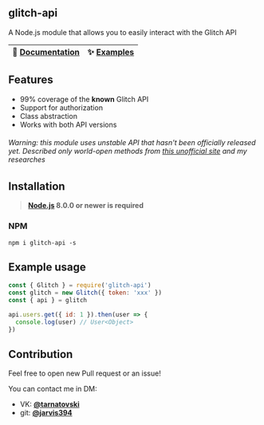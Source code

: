 ## glitch-api

A Node.js module that allows you to easily interact with the Glitch API

| 📖 [Documentation](https://github.com/jarvis394/glitch-api/tree/master/docs/) | ✨ [Examples](https://github.com/jarvis394/glitch-api/tree/master/docs/examples/) |
|---|---|

## Features
- 99% coverage of the **known** Glitch API
- Support for authorization
- Class abstraction
- Works with both API versions

###### *Warning: this module uses unstable API that hasn't been officially released yet. Described only world-open methods from [this unofficial site](https://glitchapi.glitch.me) and my researches*

## Installation
> **[Node.js](https://nodejs.org/) 8.0.0 or newer is required**  

### NPM
```
npm i glitch-api -s
```

## Example usage
```javascript
const { Glitch } = require('glitch-api')
const glitch = new Glitch({ token: 'xxx' })
const { api } = glitch

api.users.get({ id: 1 }).then(user => {
  console.log(user) // User<Object>
})
```

## Contribution

Feel free to open new Pull request or an issue!

You can contact me in DM: 
- VK: **[@tarnatovski](https://vk.com/tarnatovski)**
- git: **[@jarvis394](https://github.com/jarvis394)**
